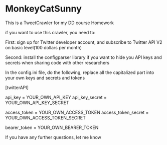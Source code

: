 # MonkeyCatSunny
This is a TweetCrawler for my DD course Homework

if you want to use this crawler, you need to:

First: sign up for Twitter developer account, and subscribe to Twitter API V2 on basic level(100 dollars per month)

Second: install the configparser library if you want to hide you API keys and secrets when sharing code with other researchers

In the config.ini file, do the following, replace all the capitalized part into your own keys and secrets and tokens

[twitterAPI]

api_key = YOUR_OWN_API_KEY
api_key_secret = YOUR_OWN_API_KEY_SECRET

access_token = YOUR_OWN_ACCESS_TOKEN
access_token_secret = YOUR_OWN_ACCESS_TOKEN_SECRET

bearer_token = YOUR_OWN_BEARER_TOKEN

If you have any further questions, let me know
